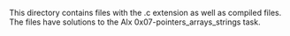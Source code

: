 This directory contains files with the .c extension as well as compiled files. The files have solutions to the Alx 0x07-pointers_arrays_strings task.
